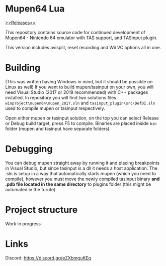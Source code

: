 # Mupen64 Lua
[>>Releases<<](https://github.com/mkdasher/mupen64-rr-lua-/releases)

This repository contains source code for continued development of Mupen64 - Nintendo 64 emulator with TAS support, and TASinput plugin. 

This version includes avisplit, reset recording and Wii VC options all in one.

# Building
(This was written having Windows in mind, but it should be possible on Linux as well)
If you want to build mupen/tasinput on your own, you will need Visual Studio (2017 or 2019 recommended) with C++ packages installed. In repository you will find two solutions files `winproject\mupen64\mupen_2017.sln` and `tasinput_plugin\src\DefDI.sln` used to compile mupen or tasinput respectively. 

Open either mupen or tasinput solution, on the top you can select Release or Debug build target, press F5 to compile. Binaries are placed inside `bin` folder (mupen and tasinput have separate folders)

# Debugging
You can debug mupen straight away by running it and placing breakpoints in Visual Studio, but since tasinput is a dll it needs a host application. The .sln is setup in a way that automatically starts mupen (which you need to compile), however you must move the newly compiled tasinput binary **and .pdb file located in the same directory** to plugins folder (this might be automated in the furute)

# Project structure
Work in progress

# Links
Discord: https://discord.gg/eZXbmguKEq

